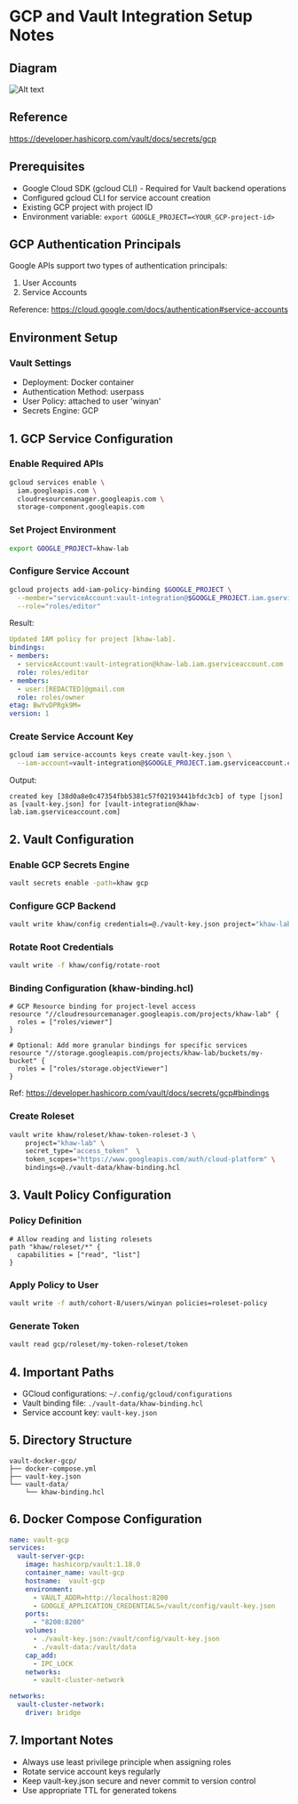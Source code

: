 # GCP and Vault Integration Setup Notes

## Diagram

![Alt text](./vault_gcp.png)

## Reference

https://developer.hashicorp.com/vault/docs/secrets/gcp

## Prerequisites

- Google Cloud SDK (gcloud CLI) - Required for Vault backend operations
- Configured gcloud CLI for service account creation
- Existing GCP project with project ID
- Environment variable: `export GOOGLE_PROJECT=<YOUR_GCP-project-id>`

## GCP Authentication Principals

Google APIs support two types of authentication principals:
1. User Accounts
2. Service Accounts

Reference: https://cloud.google.com/docs/authentication#service-accounts

## Environment Setup

### Vault Settings
- Deployment: Docker container
- Authentication Method: userpass
- User Policy: attached to user 'winyan'
- Secrets Engine: GCP

## 1. GCP Service Configuration

### Enable Required APIs
```bash
gcloud services enable \
  iam.googleapis.com \
  cloudresourcemanager.googleapis.com \
  storage-component.googleapis.com
```

### Set Project Environment
```bash
export GOOGLE_PROJECT=khaw-lab
```

### Configure Service Account
```bash
gcloud projects add-iam-policy-binding $GOOGLE_PROJECT \
  --member="serviceAccount:vault-integration@$GOOGLE_PROJECT.iam.gserviceaccount.com" \
  --role="roles/editor"
```

Result:
```yaml
Updated IAM policy for project [khaw-lab].
bindings:
- members:
  - serviceAccount:vault-integration@khaw-lab.iam.gserviceaccount.com
  role: roles/editor
- members:
  - user:[REDACTED]@gmail.com
  role: roles/owner
etag: BwYvDPRgk9M=
version: 1
```

### Create Service Account Key
```bash
gcloud iam service-accounts keys create vault-key.json \
  --iam-account=vault-integration@$GOOGLE_PROJECT.iam.gserviceaccount.com
```

Output:
```
created key [38d0a8e0c47354fbb5381c57f02193441bfdc3cb] of type [json] as [vault-key.json] for [vault-integration@khaw-lab.iam.gserviceaccount.com]
```

## 2. Vault Configuration

### Enable GCP Secrets Engine
```bash
vault secrets enable -path=khaw gcp
```

### Configure GCP Backend
```bash
vault write khaw/config credentials=@./vault-key.json project="khaw-lab"
```

### Rotate Root Credentials
```bash
vault write -f khaw/config/rotate-root
```

### Binding Configuration (khaw-binding.hcl)
```hcl
# GCP Resource binding for project-level access
resource "//cloudresourcemanager.googleapis.com/projects/khaw-lab" {
  roles = ["roles/viewer"]
}

# Optional: Add more granular bindings for specific services
resource "//storage.googleapis.com/projects/khaw-lab/buckets/my-bucket" {
  roles = ["roles/storage.objectViewer"]
}
```
Ref: https://developer.hashicorp.com/vault/docs/secrets/gcp#bindings

### Create Roleset
```bash
vault write khaw/roleset/khaw-token-roleset-3 \
    project="khaw-lab" \
    secret_type="access_token"  \
    token_scopes="https://www.googleapis.com/auth/cloud-platform" \
    bindings=@./vault-data/khaw-binding.hcl
```

## 3. Vault Policy Configuration

### Policy Definition
```hcl
# Allow reading and listing rolesets
path "khaw/roleset/*" {
  capabilities = ["read", "list"]
}

```

### Apply Policy to User
```bash
vault write -f auth/cohort-8/users/winyan policies=roleset-policy
```

### Generate Token
```bash
vault read gcp/roleset/my-token-roleset/token
```

## 4. Important Paths
- GCloud configurations: `~/.config/gcloud/configurations`
- Vault binding file: `./vault-data/khaw-binding.hcl`
- Service account key: `vault-key.json`

## 5. Directory Structure
```
vault-docker-gcp/
├── docker-compose.yml
├── vault-key.json
└── vault-data/
    └── khaw-binding.hcl
```

## 6. Docker Compose Configuration
```yaml
name: vault-gcp
services:
  vault-server-gcp:
    image: hashicorp/vault:1.18.0
    container_name: vault-gcp
    hostname:  vault-gcp
    environment:
      - VAULT_ADDR=http://localhost:8200
      - GOOGLE_APPLICATION_CREDENTIALS=/vault/config/vault-key.json
    ports:
      - "8200:8200"
    volumes:
      - ./vault-key.json:/vault/config/vault-key.json
      - ./vault-data:/vault/data
    cap_add:
      - IPC_LOCK
    networks:
      - vault-cluster-network

networks:
  vault-cluster-network:
    driver: bridge
```

## 7. Important Notes
- Always use least privilege principle when assigning roles
- Rotate service account keys regularly
- Keep vault-key.json secure and never commit to version control
- Use appropriate TTL for generated tokens
